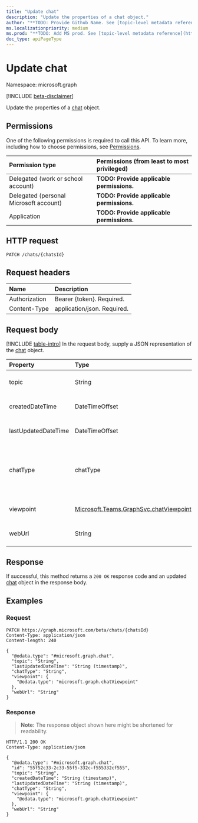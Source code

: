 ```yaml
---
title: "Update chat"
description: "Update the properties of a chat object."
author: "**TODO: Provide Github Name. See [topic-level metadata reference](https://msgo.azurewebsites.net/add/document/guidelines/metadata.html#topic-level-metadata)**"
ms.localizationpriority: medium
ms.prod: "**TODO: Add MS prod. See [topic-level metadata reference](https://msgo.azurewebsites.net/add/document/guidelines/metadata.html#topic-level-metadata)**"
doc_type: apiPageType
---
```


# Update chat
Namespace: microsoft.graph

[!INCLUDE [beta-disclaimer](../../includes/beta-disclaimer.md)]

Update the properties of a [chat](../resources/chat.md) object.

## Permissions
One of the following permissions is required to call this API. To learn more, including how to choose permissions, see [Permissions](/graph/permissions-reference).

|Permission type|Permissions (from least to most privileged)|
|:---|:---|
|Delegated (work or school account)|**TODO: Provide applicable permissions.**|
|Delegated (personal Microsoft account)|**TODO: Provide applicable permissions.**|
|Application|**TODO: Provide applicable permissions.**|

## HTTP request

<!-- {
  "blockType": "ignored"
}
-->
``` http
PATCH /chats/{chatsId}
```

## Request headers
|Name|Description|
|:---|:---|
|Authorization|Bearer {token}. Required.|
|Content-Type|application/json. Required.|

## Request body
[!INCLUDE [table-intro](../../includes/update-property-table-intro.md)]
In the request body, supply a JSON representation of the [chat](../resources/chat.md) object.


|Property|Type|Description|
|:---|:---|:---|
|topic|String|**TODO: Add Description** Optional.|
|createdDateTime|DateTimeOffset|**TODO: Add Description** Optional.|
|lastUpdatedDateTime|DateTimeOffset|**TODO: Add Description** Optional.|
|chatType|chatType|**TODO: Add Description**. The possible values are: `oneOnOne`, `group`, `meeting`, `unknownFutureValue`. Required.|
|viewpoint|[Microsoft.Teams.GraphSvc.chatViewpoint](../resources/chatviewpoint.md)|**TODO: Add Description** Optional.|
|webUrl|String|**TODO: Add Description** Optional.|



## Response

If successful, this method returns a `200 OK` response code and an updated [chat](../resources/chat.md) object in the response body.

## Examples

### Request
<!-- {
  "blockType": "request",
  "name": "update_chat"
}
-->
``` http
PATCH https://graph.microsoft.com/beta/chats/{chatsId}
Content-Type: application/json
Content-length: 240

{
  "@odata.type": "#microsoft.graph.chat",
  "topic": "String",
  "lastUpdatedDateTime": "String (timestamp)",
  "chatType": "String",
  "viewpoint": {
    "@odata.type": "microsoft.graph.chatViewpoint"
  },
  "webUrl": "String"
}
```


### Response
>**Note:** The response object shown here might be shortened for readability.
<!-- {
  "blockType": "response",
  "truncated": true
}
-->
``` http
HTTP/1.1 200 OK
Content-Type: application/json

{
  "@odata.type": "#microsoft.graph.chat",
  "id": "55f52c33-2c33-55f5-332c-f555332cf555",
  "topic": "String",
  "createdDateTime": "String (timestamp)",
  "lastUpdatedDateTime": "String (timestamp)",
  "chatType": "String",
  "viewpoint": {
    "@odata.type": "microsoft.graph.chatViewpoint"
  },
  "webUrl": "String"
}
```

